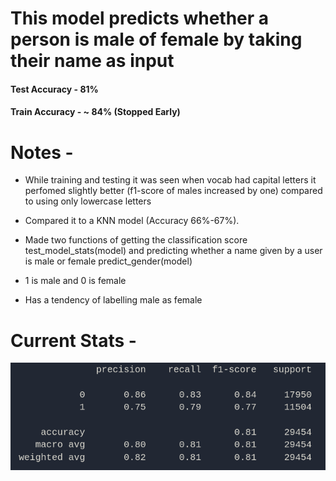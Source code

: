 # This model predicts whether a person is male of female by taking their name as input

#### Test Accuracy - 81%
#### Train Accuracy - ~ 84% (Stopped Early)

# Notes -

- While training and testing it was seen when vocab had capital letters it perfomed slightly better (f1-score of males increased by one) compared to using only lowercase letters
  
- Compared it to a KNN model (Accuracy 66%-67%).

- Made two functions of getting the classification score test_model_stats(model) and predicting whether a name given by a user is male or female predict_gender(model)

- 1 is male and 0 is female

- Has a tendency of labelling male as female

# Current Stats -

![stats](stats.png)